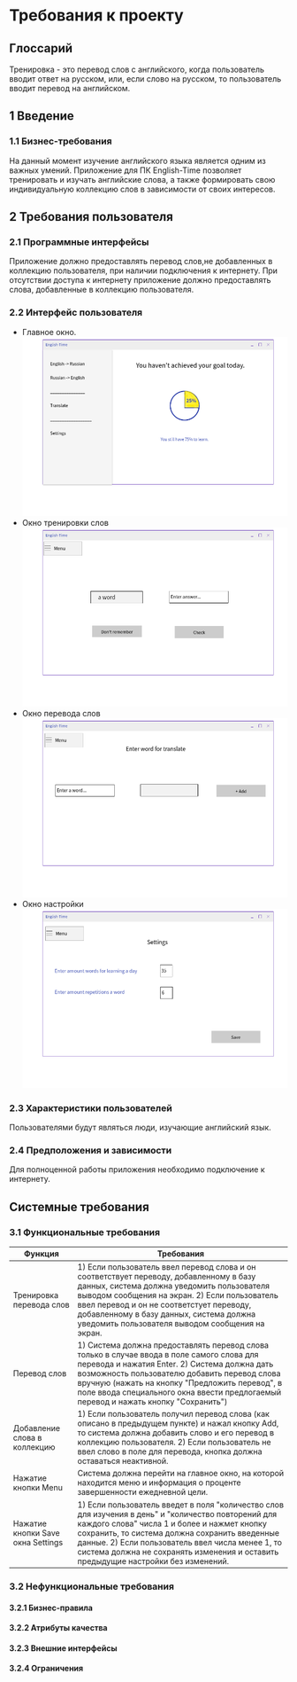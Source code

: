 ﻿# Требования к проекту

## Глоссарий
Тренировка - это перевод слов с английского, когда пользователь вводит  ответ на русском, или, если слово на русском, то пользователь вводит перевод на английском. 

## 1 Введение

### 1.1 Бизнес-требования
На данный момент изучение английского языка является одним из важных умений. Приложение для ПК English-Time позволяет тренировать и изучать английские слова, а также формировать свою индивидуальную коллекцию слов в зависимости от своих интересов.

## 2 Требования пользователя

### 2.1 Программные интерфейсы
Приложение должно предоставлять перевод слов,не добавленных в коллекцию пользователя, при наличии подключения к интернету. При отсутствии доступа к интернету приложение должно предоставлять слова, добавленные в коллекцию пользователя.  

### 2.2 Интерфейс пользователя

 - Главное окно. 
 ![alt-текст](https://github.com/IrynaSkiba/English-Time/blob/master/Documentation/Mockups/%D0%B3%D0%BB%D0%B0%D0%B2%D0%BD%D0%BE%D0%B5%20%D0%BE%D0%BA%D0%BD%D0%BE.png)
 - Окно тренировки слов
 ![alt-текст](https://github.com/IrynaSkiba/English-Time/blob/master/Documentation/Mockups/%D1%82%D1%80%D0%B5%D0%BD%D0%B8%D1%80%D0%BE%D0%B2%D0%BA%D0%B0.png)
 - Окно перевода слов
 ![alt-текст](https://github.com/IrynaSkiba/English-Time/blob/master/Documentation/Mockups/%D0%BF%D0%B5%D1%80%D0%B5%D0%B2%D0%BE%D0%B4.png)
 - Окно настройки
 ![alt-текст](https://github.com/IrynaSkiba/English-Time/blob/master/Documentation/Mockups/%D0%BD%D0%B0%D1%81%D1%82%D1%80%D0%BE%D0%B9%D0%BA%D0%B8.png)
 
### 2.3 Характеристики пользователей
Пользователями будут являться люди, изучающие английский язык.

### 2.4 Предположения и зависимости
Для полноценной работы приложения необходимо подключение к интернету.
 
## Системные требования

### 3.1 Функциональные требования

|Функция  |  Требования|
|--|--|
| Тренировка перевода слов|1) Если пользователь ввел перевод слова и он соответствует переводу, добавленному в базу данных, система должна уведомить пользователя выводом сообщения на экран. 2) Если пользователь ввел перевод и он не соответстует переводу, добавленному в базу данных, система должна уведомить пользователя выводом сообщения на экран.|
 |Перевод слов |1) Система должна предоставлять перевод слова только в случае ввода в поле самого слова для перевода и нажатия Enter. 2) Система должна дать возможность пользователю добавить перевод слова вручную (нажать на кнопку "Предложить перевод", в поле ввода специального окна ввести предлогаемый перевод и нажать кнопку "Сохранить")|
 | Добавление слова в коллекцию|1) Если пользователь получил перевод слова (как описано в предыдущем пункте) и нажал кнопку Add, то система должна добавить слово и его перевод в коллекцию пользователя. 2) Если пользователь не ввел слово в поле для перевода, кнопка должна оставаться неактивной.|
 |Нажатие кнопки Menu|Система должна перейти на главное окно, на которой находится меню и информация о проценте завершенности ежедневной цели. |
 |Нажатие кнопки Save окна Settings|1) Если пользователь введет в поля "количество слов для изучения в день" и "количество повторений для каждого слова" числа 1 и более и нажмет кнопку сохранить, то система должна сохранить введенные данные. 2) Если пользователь ввел числа менее 1, то система должна не сохранять изменения и оставить предыдущие настройки без изменений.|
 
### 3.2 Нефункциональные требования
#### 3.2.1 Бизнес-правила

#### 3.2.2 Атрибуты качества

#### 3.2.3 Внешние интерфейсы

#### 3.2.4 Ограничения

